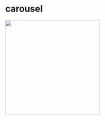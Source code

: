 # carousel

<img src="https://github.com/UnhappyDogChew/simple_flutter_carousel/blob/main/%EC%BA%90%EB%9F%AC%EC%85%80.gif" width="300"/>

